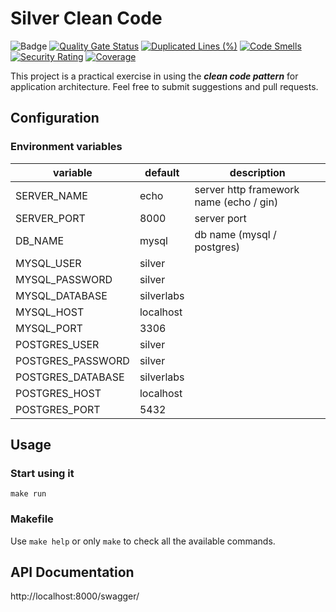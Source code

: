 # Silver Clean Code

![Badge](https://img.shields.io/badge/Go-v1.19-blue)
[![Quality Gate Status](https://sonarcloud.io/api/project_badges/measure?project=madsilver_silver-clean-code&metric=alert_status)](https://sonarcloud.io/summary/new_code?id=madsilver_silver-clean-code)
[![Duplicated Lines (%)](https://sonarcloud.io/api/project_badges/measure?project=madsilver_silver-clean-code&metric=duplicated_lines_density)](https://sonarcloud.io/summary/new_code?id=madsilver_silver-clean-code)
[![Code Smells](https://sonarcloud.io/api/project_badges/measure?project=madsilver_silver-clean-code&metric=code_smells)](https://sonarcloud.io/summary/new_code?id=madsilver_silver-clean-code)
[![Security Rating](https://sonarcloud.io/api/project_badges/measure?project=madsilver_silver-clean-code&metric=security_rating)](https://sonarcloud.io/summary/new_code?id=madsilver_silver-clean-code)
[![Coverage](https://sonarcloud.io/api/project_badges/measure?project=madsilver_silver-clean-code&metric=coverage)](https://sonarcloud.io/summary/new_code?id=madsilver_silver-clean-code)

This project is a practical exercise in using the **_clean code pattern_** for application architecture.
Feel free to submit suggestions and pull requests.

## Configuration
### Environment variables
| variable          | default    | description                             |
|-------------------|------------|-----------------------------------------|
| SERVER_NAME       | echo       | server http framework name (echo / gin) |
| SERVER_PORT       | 8000       | server port                             |
| DB_NAME           | mysql      | db name (mysql / postgres)              |
| MYSQL_USER        | silver     |                                         |
| MYSQL_PASSWORD    | silver     |                                         |
| MYSQL_DATABASE    | silverlabs |                                         |
| MYSQL_HOST        | localhost  |                                         |
| MYSQL_PORT        | 3306       |                                         |
| POSTGRES_USER     | silver     |                                         |
| POSTGRES_PASSWORD | silver     |                                         |
| POSTGRES_DATABASE | silverlabs |                                         |
| POSTGRES_HOST     | localhost  |                                         |
| POSTGRES_PORT     | 5432       |                                         |

## Usage
### Start using it
```shell
make run
```

### Makefile
Use ``make help`` or only ``make`` to check all the available commands.

## API Documentation
http://localhost:8000/swagger/

